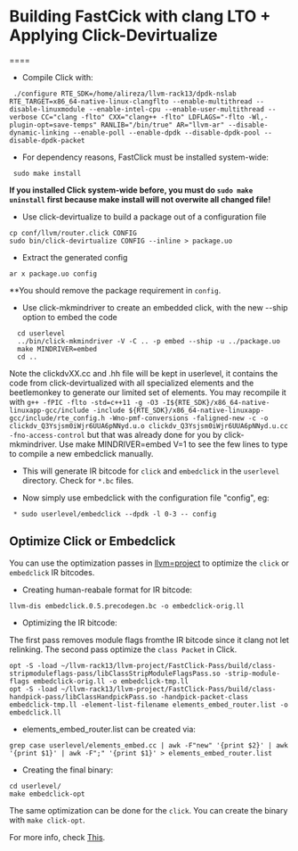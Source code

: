 # Building FastCick with clang LTO + Applying Click-Devirtualize
====

 * Compile Click with:
```
 ./configure RTE_SDK=/home/alireza/llvm-rack13/dpdk-nslab RTE_TARGET=x86_64-native-linux-clangflto --enable-multithread --disable-linuxmodule --enable-intel-cpu --enable-user-multithread --verbose CC="clang -flto" CXX="clang++ -flto" LDFLAGS="-flto -Wl,-plugin-opt=save-temps" RANLIB="/bin/true" AR="llvm-ar" --disable-dynamic-linking --enable-poll --enable-dpdk --disable-dpdk-pool --disable-dpdk-packet 
```

 * For dependency reasons, FastClick must be installed system-wide:
```
 sudo make install
```
  
  **If you installed Click system-wide before, you must do `sudo make uninstall` first because make install will not overwite all changed file!**

 * Use click-devirtualize to build a package out of a configuration file

```
cp conf/llvm/router.click CONFIG
sudo bin/click-devirtualize CONFIG --inline > package.uo
```

 * Extract the generated config

```
ar x package.uo config
```

  **You should remove the package requirement in `config`.

 * Use click-mkmindriver to create an embedded click, with the new --ship option to embed the code

```
  cd userlevel
  ../bin/click-mkmindriver -V -C .. -p embed --ship -u ../package.uo
  make MINDRIVER=embed
  cd ..
```
  Note the clickdvXX.cc and .hh file will be kept in userlevel, it contains the code from
  click-devirtualized with all specialized elements and the beetlemonkey to generate our
  limited set of elements. You may recompile it with
  `g++ -fPIC -flto -std=c++11 -g -O3 -I${RTE_SDK}/x86_64-native-linuxapp-gcc/include -include ${RTE_SDK}/x86_64-native-linuxapp-gcc/include/rte_config.h -Wno-pmf-conversions -faligned-new -c -o   clickdv_Q3Ysjsm0iWjr6UUA6pNNyd.u.o clickdv_Q3Ysjsm0iWjr6UUA6pNNyd.u.cc -fno-access-control`
  but that was already done for you by click-mkmindriver. Use make MINDRIVER=embed V=1 to see the few lines to type to compile a new embedclick manually.

 
 * This will generate IR bitcode for `click` and `embedclick` in the `userlevel` directory. Check for `*.bc` files.
 
 * Now simply use embedclick with the configuration file "config", eg:

```
 * sudo userlevel/embedclick --dpdk -l 0-3 -- config
```




## Optimize Click or Embedclick



You can use the optimization passes in [llvm=project](https://bitbucket.org/nslab/llvm-project/src/master/FastClick-Pass/) to optimize the `click` or `embedclick` IR bitcodes.


 * Creating human-reabale format for IR bitcode:
 ```
 llvm-dis embedclick.0.5.precodegen.bc -o embedclick-orig.ll
 ```
 
 * Optimizing the IR bitcode:
 
 The first pass removes module flags fromthe IR bitcode since it clang not let relinking. 
 The second pass optimize the `class Packet` in Click.
 
 ```
opt -S -load ~/llvm-rack13/llvm-project/FastClick-Pass/build/class-stripmoduleflags-pass/libClassStripModuleFlagsPass.so -strip-module-flags embedclick-orig.ll -o embedclick-tmp.ll
opt -S -load ~/llvm-rack13/llvm-project/FastClick-Pass/build/class-handpick-pass/libClassHandpickPass.so -handpick-packet-class embedclick-tmp.ll -element-list-filename elements_embed_router.list -o embedclick.ll
 ```
 
 * elements_embed_router.list can be created via:
 ```
 grep case userlevel/elements_embed.cc | awk -F"new" '{print $2}' | awk '{print $1}' | awk -F";" '{print $1}' > elements_embed_router.list
 ```
 
 * Creating the final binary:
 ```
 cd userlevel/
 make embedclick-opt
 ```
 The same optimization can be done for the `click`. You can create the binary with `make click-opt`.
 
 For more info, check [This](https://docs.google.com/document/d/1O7W9HL8LkKsdq_om_K9bjV7jC-M7c-qeB77CsJ3jA_E/edit?usp=sharing).